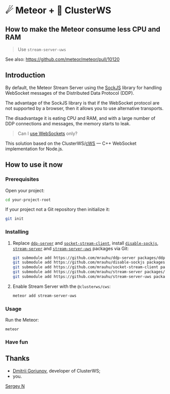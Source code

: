 # ☄ Meteor + 🚀 ClusterWS

## How to make the Meteor consume less CPU and RAM

> Use `stream-server-uws`

See also: https://github.com/meteor/meteor/pull/10120
 
## Introduction

By default, the Meteor Stream Server using the [SockJS][s] library for handling WebSocket messages of the Distributed Data Protocol (DDP).

[s]: https://github.com/sockjs

The advantage of the SockJS library is that if the WebSocket protocol are not supported by a browser, then it allows you to use alternative transports.

The disadvantage it is eating CPU and RAM, and with a large number of DDP connections and messages, the memory starts to leak.

> Can I [use WebSockets][ws] only?

[ws]: https://caniuse.com/websockets

This solution based on the ClusterWS/[cWS][c] — C++ WebSocket implementation for Node.js.

[c]: https://github.com/ClusterWS/cWS


## How to use it now

### Prerequisites

Open your project:

```bash
cd your-project-root
```

If your project not a Git repository then initialize it:

```bash
git init
```

### Installing

1. Replace [`ddp-server`][1] and [`socket-stream-client`][2], install [`disable-sockjs`][3], [`stream-server`][4] and [`stream-server-uws`][5] packages via Git:

    [1]: https://github.com/mrauhu/ddp-server
    [2]: https://github.com/mrauhu/socket-stream-client
    [3]: https://github.com/mrauhu/disable-sockjs
    [4]: https://github.com/mrauhu/stream-server
    [5]: https://github.com/mrauhu/stream-server-uws

    ```bash
    git submodule add https://github.com/mrauhu/ddp-server packages/ddp-server
    git submodule add https://github.com/mrauhu/disable-sockjs packages/disable-sockjs
    git submodule add https://github.com/mrauhu/socket-stream-client packages/socket-stream-client
    git submodule add https://github.com/mrauhu/stream-server packages/stream-server
    git submodule add https://github.com/mrauhu/stream-server-uws packages/stream-server-uws
    ```

3. Enable Stream Server with the `@clusterws/cws`:

    ```bash
    meteor add stream-server-uws
    ```

### Usage

Run the Meteor:

```
meteor
```

### Have fun

## Thanks

* [Dmitrii Goriunov][d], developer of ClusterWS;
* you.

[Sergey N][mrauhu]

[d]: https://github.com/goriunov
[mrauhu]: https://github.com/mrauhu


